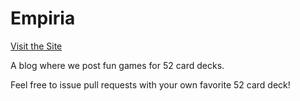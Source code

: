 Empiria
=======

[Visit the Site](http://chibicritters.github.io/empiria-card-game/)

A blog where we post fun games for 52 card decks.

Feel free to issue pull requests with your own favorite 52 card deck!
